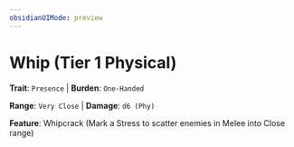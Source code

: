 ```yaml
---
obsidianUIMode: preview
---
```

# Whip (Tier 1 Physical)

**Trait**: `Presence` | **Burden**: `One-Handed`

**Range**: `Very Close` | **Damage**: `d6 (Phy)`

**Feature**: Whipcrack (Mark a Stress to scatter enemies in Melee into Close range)